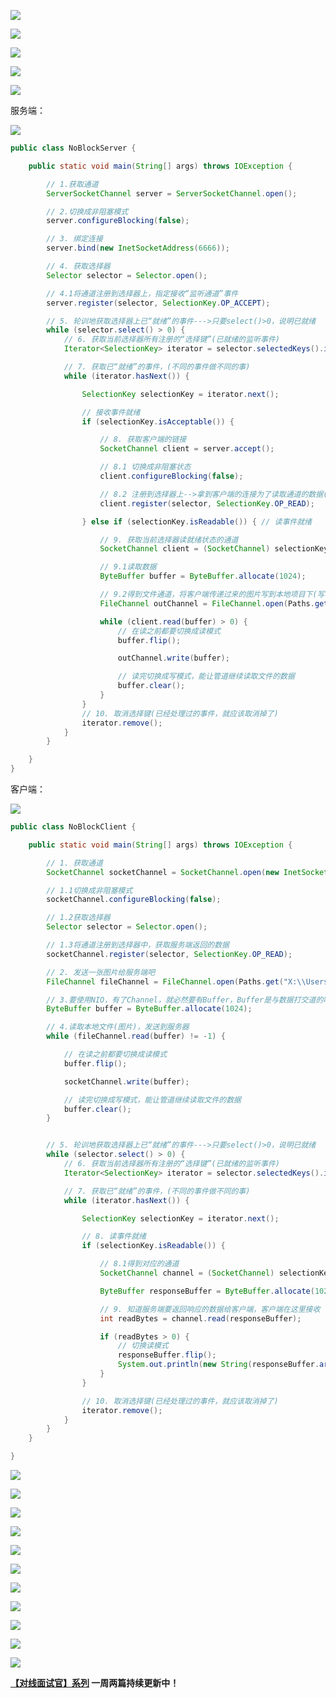 ![](https://tva1.sinaimg.cn/large/0081Kckwly1gm2ibfwu39j30ku112dk0.jpg)



![](https://tva1.sinaimg.cn/large/0081Kckwly1gm2if0fr9nj30ku112wj8.jpg)

![](https://tva1.sinaimg.cn/large/0081Kckwly1gm2igjspsmj30ku112jwk.jpg)

![](https://tva1.sinaimg.cn/large/0081Kckwgy1gm2ihvp3qvj30ku112n4k.jpg)

![](https://tva1.sinaimg.cn/large/0081Kckwgy1gm2ik8fbryj30ku11279k.jpg)

服务端：

![](https://tva1.sinaimg.cn/large/008i3skNgy1gsgtajax62j30u016davy.jpg)

```java
public class NoBlockServer {

    public static void main(String[] args) throws IOException {

        // 1.获取通道
        ServerSocketChannel server = ServerSocketChannel.open();

        // 2.切换成非阻塞模式
        server.configureBlocking(false);

        // 3. 绑定连接
        server.bind(new InetSocketAddress(6666));

        // 4. 获取选择器
        Selector selector = Selector.open();

        // 4.1将通道注册到选择器上，指定接收“监听通道”事件
        server.register(selector, SelectionKey.OP_ACCEPT);

        // 5. 轮训地获取选择器上已“就绪”的事件--->只要select()>0，说明已就绪
        while (selector.select() > 0) {
            // 6. 获取当前选择器所有注册的“选择键”(已就绪的监听事件)
            Iterator<SelectionKey> iterator = selector.selectedKeys().iterator();

            // 7. 获取已“就绪”的事件，(不同的事件做不同的事)
            while (iterator.hasNext()) {

                SelectionKey selectionKey = iterator.next();

                // 接收事件就绪
                if (selectionKey.isAcceptable()) {

                    // 8. 获取客户端的链接
                    SocketChannel client = server.accept();

                    // 8.1 切换成非阻塞状态
                    client.configureBlocking(false);

                    // 8.2 注册到选择器上-->拿到客户端的连接为了读取通道的数据(监听读就绪事件)
                    client.register(selector, SelectionKey.OP_READ);

                } else if (selectionKey.isReadable()) { // 读事件就绪

                    // 9. 获取当前选择器读就绪状态的通道
                    SocketChannel client = (SocketChannel) selectionKey.channel();

                    // 9.1读取数据
                    ByteBuffer buffer = ByteBuffer.allocate(1024);

                    // 9.2得到文件通道，将客户端传递过来的图片写到本地项目下(写模式、没有则创建)
                    FileChannel outChannel = FileChannel.open(Paths.get("2.png"), StandardOpenOption.WRITE, StandardOpenOption.CREATE);

                    while (client.read(buffer) > 0) {
                        // 在读之前都要切换成读模式
                        buffer.flip();

                        outChannel.write(buffer);

                        // 读完切换成写模式，能让管道继续读取文件的数据
                        buffer.clear();
                    }
                }
                // 10. 取消选择键(已经处理过的事件，就应该取消掉了)
                iterator.remove();
            }
        }

    }
}
```

客户端：

![](https://tva1.sinaimg.cn/large/008i3skNgy1gsgtbm7ozhj30u016wx02.jpg)

```java
public class NoBlockClient {

    public static void main(String[] args) throws IOException {

        // 1. 获取通道
        SocketChannel socketChannel = SocketChannel.open(new InetSocketAddress("127.0.0.1", 6666));

        // 1.1切换成非阻塞模式
        socketChannel.configureBlocking(false);

        // 1.2获取选择器
        Selector selector = Selector.open();

        // 1.3将通道注册到选择器中，获取服务端返回的数据
        socketChannel.register(selector, SelectionKey.OP_READ);

        // 2. 发送一张图片给服务端吧
        FileChannel fileChannel = FileChannel.open(Paths.get("X:\\Users\\ozc\\Desktop\\面试造火箭\\1.png"), StandardOpenOption.READ);

        // 3.要使用NIO，有了Channel，就必然要有Buffer，Buffer是与数据打交道的呢
        ByteBuffer buffer = ByteBuffer.allocate(1024);

        // 4.读取本地文件(图片)，发送到服务器
        while (fileChannel.read(buffer) != -1) {

            // 在读之前都要切换成读模式
            buffer.flip();

            socketChannel.write(buffer);

            // 读完切换成写模式，能让管道继续读取文件的数据
            buffer.clear();
        }


        // 5. 轮训地获取选择器上已“就绪”的事件--->只要select()>0，说明已就绪
        while (selector.select() > 0) {
            // 6. 获取当前选择器所有注册的“选择键”(已就绪的监听事件)
            Iterator<SelectionKey> iterator = selector.selectedKeys().iterator();

            // 7. 获取已“就绪”的事件，(不同的事件做不同的事)
            while (iterator.hasNext()) {

                SelectionKey selectionKey = iterator.next();

                // 8. 读事件就绪
                if (selectionKey.isReadable()) {

                    // 8.1得到对应的通道
                    SocketChannel channel = (SocketChannel) selectionKey.channel();

                    ByteBuffer responseBuffer = ByteBuffer.allocate(1024);

                    // 9. 知道服务端要返回响应的数据给客户端，客户端在这里接收
                    int readBytes = channel.read(responseBuffer);

                    if (readBytes > 0) {
                        // 切换读模式
                        responseBuffer.flip();
                        System.out.println(new String(responseBuffer.array(), 0, readBytes));
                    }
                }

                // 10. 取消选择键(已经处理过的事件，就应该取消掉了)
                iterator.remove();
            }
        }
    }

}
```

![](https://tva1.sinaimg.cn/large/0081Kckwly1gm2imlo2qrj30ku1127aw.jpg)

![](https://tva1.sinaimg.cn/large/0081Kckwly1gm2iobd6u5j30ku112q8p.jpg)

![](https://tva1.sinaimg.cn/large/0081Kckwly1gm2iqgmudkj30ku112jxt.jpg)

![](https://tva1.sinaimg.cn/large/0081Kckwly1gm2ismuskzj30ku112n3w.jpg)

![](https://tva1.sinaimg.cn/large/0081Kckwly1gm2iuvupmzj30ku112tg2.jpg)

![](https://tva1.sinaimg.cn/large/0081Kckwly1gm2iwsnbq7j30ku112gs2.jpg)

![](https://tva1.sinaimg.cn/large/0081Kckwly1gm2iz6tdkgj30ku112dm7.jpg)

![](https://tva1.sinaimg.cn/large/0081Kckwly1gm2j2h9oirj30ku1120zr.jpg)

![](https://tva1.sinaimg.cn/large/0081Kckwly1gm2j4puk3aj30ku112dm8.jpg)

![](https://tva1.sinaimg.cn/large/0081Kckwgy1gm2jf17dihj30ku112n2c.jpg)

![](https://tva1.sinaimg.cn/large/0081Kckwly1gm2jn7mivqj30ku1127cd.jpg)



**[【对线面试官】系列](https://mp.weixin.qq.com/mp/appmsgalbum?__biz=MzU4NzA3MTc5Mg==&action=getalbum&album_id=1657204970858872832#wechat_redirect) 一周两篇持续更新中！**

